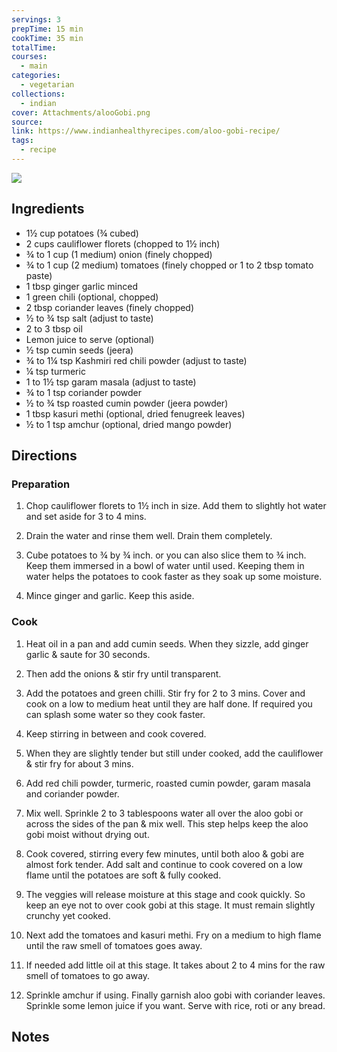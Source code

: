 ```yaml
---
servings: 3
prepTime: 15 min
cookTime: 35 min
totalTime:
courses:
  - main
categories:
  - vegetarian
collections:
  - indian
cover: Attachments/alooGobi.png
source:
link: https://www.indianhealthyrecipes.com/aloo-gobi-recipe/
tags:
  - recipe
---
```


![](Extras/Attachments/alooGobi.png)


## Ingredients

- 1½ cup potatoes (¾ cubed)
- 2 cups cauliflower florets (chopped to 1½ inch)
- ¾ to 1 cup (1 medium) onion (finely chopped)
- ¾ to 1 cup (2 medium) tomatoes (finely chopped or 1 to 2 tbsp tomato paste)
- 1 tbsp ginger garlic minced
- 1 green chili (optional, chopped)
- 2 tbsp coriander leaves (finely chopped)
- ½ to ¾ tsp salt (adjust to taste)
- 2 to 3 tbsp oil
- Lemon juice to serve (optional)
- ½ tsp cumin seeds (jeera)
- ¾ to 1¼ tsp Kashmiri red chili powder (adjust to taste)
- ¼ tsp turmeric
- 1 to 1½ tsp garam masala (adjust to taste)
- ¾ to 1 tsp coriander powder
- ½ to ¾ tsp roasted cumin powder (jeera powder)
- 1 tbsp kasuri methi (optional, dried fenugreek leaves)
- ½ to 1 tsp amchur (optional, dried mango powder)


## Directions

### Preparation

1. Chop cauliflower florets to 1½ inch in size. Add them to slightly hot water and set aside for 3 to 4 mins.

2. Drain the water and rinse them well. Drain them completely.

3. Cube potatoes to ¾ by ¾ inch. or you can also slice them to ¾ inch. Keep them immersed in a bowl of water until used. Keeping them in water helps the potatoes to cook faster as they soak up some moisture.

4. Mince ginger and garlic. Keep this aside.

### Cook

1. Heat oil in a pan and add cumin seeds. When they sizzle, add ginger garlic & saute for 30 seconds.

2. Then add the onions & stir fry until transparent.

3. Add the potatoes and green chilli. Stir fry for 2 to 3 mins. Cover and cook on a low to medium heat until they are half done. If required you can splash some water so they cook faster.

4.  Keep stirring in between and cook covered.

5. When they are slightly tender but still under cooked, add the cauliflower & stir fry for about 3 mins.

6. Add red chili powder, turmeric, roasted cumin powder, garam masala and coriander powder.

7. Mix well. Sprinkle 2 to 3 tablespoons water all over the aloo gobi or across the sides of the pan & mix well. This step helps keep the aloo gobi moist without drying out.

8. Cook covered, stirring every few minutes, until both aloo & gobi are almost fork tender. Add salt and continue to cook covered on a low flame until the potatoes are soft & fully cooked.

9. The veggies will release moisture at this stage and cook quickly. So keep an eye not to over cook gobi at this stage. It must remain slightly crunchy yet cooked.

10. Next add the tomatoes and kasuri methi. Fry on a medium to high flame until the raw smell of tomatoes goes away.

11. If needed add little oil at this stage. It takes about 2 to 4 mins for the raw smell of tomatoes to go away.

12. Sprinkle amchur if using. Finally garnish aloo gobi with coriander leaves. Sprinkle some lemon juice if you want. Serve with rice, roti or any bread.


## Notes